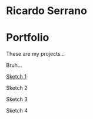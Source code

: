 # Ricardo Serrano

# Portfolio

These are my projects...

Bruh...

[Sketch 1](./sketch/)

Sketch 2

Sketch 3

Sketch 4

